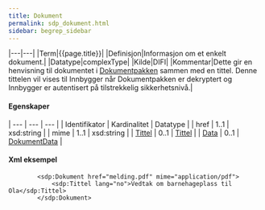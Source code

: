 ```yaml
---
title: Dokument  
permalink: sdp_dokument.html
sidebar: begrep_sidebar
---
```


|---|---|
|Term|{{page.title}}|
|Definisjon|Informasjon om et enkelt dokument.|
|Datatype|complexType|
|Kilde|DIFI|
|Kommentar|Dette gir en henvisning til dokumentet i [Dokumentpakken](dokumentpakke_index.html) sammen med en tittel. Denne tittelen vil vises til Innbygger når Dokumentpakken er dekryptert og Innbygger er autentisert på tilstrekkelig sikkerhetsnivå.|

#### Egenskaper

| --- | --- | --- |
| Identifikator        | Kardinalitet | Datatype                     |
| href                 | 1..1         | xsd:string                   |
| mime                 | 1..1         | xsd:string                   |
| [Tittel](Tittel.md)     | 0..1         | [Tittel](Tittel.md)             |
| [Data](DokumentData.md) | 0..1         | [DokumentData](DokumentData.md) |

#### Xml eksempel

``` 
        <sdp:Dokument href="melding.pdf" mime="application/pdf">
            <sdp:Tittel lang="no">Vedtak om barnehageplass til Ola</sdp:Tittel>             
        </sdp:Dokument>
```
